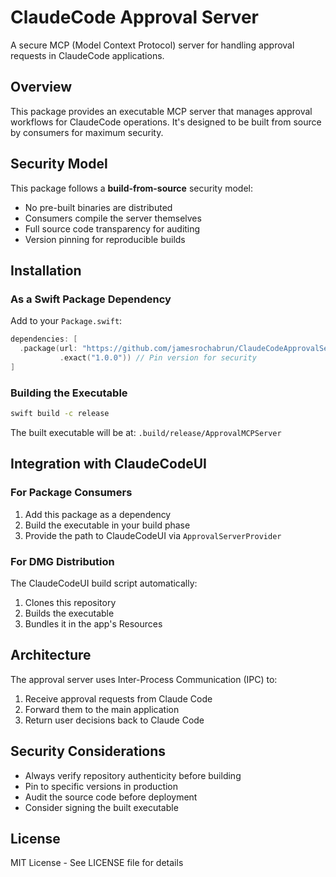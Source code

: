 # ClaudeCode Approval Server

A secure MCP (Model Context Protocol) server for handling approval requests in ClaudeCode applications.

## Overview

This package provides an executable MCP server that manages approval workflows for ClaudeCode operations. It's designed to be built from source by consumers for maximum security.

## Security Model

This package follows a **build-from-source** security model:
- No pre-built binaries are distributed
- Consumers compile the server themselves
- Full source code transparency for auditing
- Version pinning for reproducible builds

## Installation

### As a Swift Package Dependency

Add to your `Package.swift`:

```swift
dependencies: [
  .package(url: "https://github.com/jamesrochabrun/ClaudeCodeApprovalServer",
           .exact("1.0.0")) // Pin version for security
]
```

### Building the Executable

```bash
swift build -c release
```

The built executable will be at:
`.build/release/ApprovalMCPServer`

## Integration with ClaudeCodeUI

### For Package Consumers

1. Add this package as a dependency
2. Build the executable in your build phase
3. Provide the path to ClaudeCodeUI via `ApprovalServerProvider`

### For DMG Distribution

The ClaudeCodeUI build script automatically:
1. Clones this repository
2. Builds the executable
3. Bundles it in the app's Resources

## Architecture

The approval server uses Inter-Process Communication (IPC) to:
1. Receive approval requests from Claude Code
2. Forward them to the main application
3. Return user decisions back to Claude Code

## Security Considerations

- Always verify repository authenticity before building
- Pin to specific versions in production
- Audit the source code before deployment
- Consider signing the built executable

## License

MIT License - See LICENSE file for details
